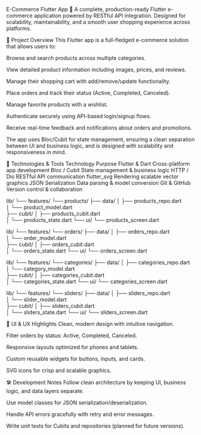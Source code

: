 E-Commerce Flutter App 🚀
A complete, production-ready Flutter e-commerce application powered by RESTful API integration. Designed for scalability, maintainability, and a smooth user shopping experience across platforms.

📌 Project Overview
This Flutter app is a full-fledged e-commerce solution that allows users to:

Browse and search products across multiple categories.

View detailed product information including images, prices, and reviews.

Manage their shopping cart with add/remove/update functionality.

Place orders and track their status (Active, Completed, Canceled).

Manage favorite products with a wishlist.

Authenticate securely using API-based login/signup flows.

Receive real-time feedback and notifications about orders and promotions.

The app uses Bloc/Cubit for state management, ensuring a clean separation between UI and business logic, and is designed with scalability and responsiveness in mind.

🔧 Technologies  &  Tools
Technology         	Purpose
Flutter & Dart	    Cross-platform app development
Bloc / Cubit	      State management & business logic
HTTP / Dio	        RESTful API communication
flutter_svg	        Rendering scalable vector graphics
JSON                Serialization	Data parsing & model conversion
Git & GitHub	       Version control & collaboration

lib/
 └── features/
     └── products/
         ├── data/
         │   ├── products_repo.dart      
         │   └── product_model.dart      
         ├── cubit/
         │   ├── products_cubit.dart      
         │   └── products_state.dart
         └── ui/
             └── products_screen.dart

lib/
 └── features/
     └── orders/
         ├── data/
         │   ├── orders_repo.dart       
         │   └── order_model.dart        
         ├── cubit/
         │   ├── orders_cubit.dart       
         │   └── orders_state.dart
         └── ui/
             └── orders_screen.dart


lib/
 └── features/
     └── categories/
         ├── data/
         │   ├── categories_repo.dart    
         │   └── category_model.dart     
         ├── cubit/
         │   ├── categories_cubit.dart    
         │   └── categories_state.dart
         └── ui/
             └── categories_screen.dart

lib/
 └── features/
     └── sliders/
         ├── data/
         │   ├── sliders_repo.dart        
         │   └── slider_model.dart        
         ├── cubit/
         │   ├── sliders_cubit.dart       
         │   └── sliders_state.dart
         └── ui/
             └── sliders_screen.dart

📐 UI & UX Highlights
Clean, modern design with intuitive navigation.

Filter orders by status: Active, Completed, Canceled.

Responsive layouts optimized for phones and tablets.

Custom reusable widgets for buttons, inputs, and cards.

SVG icons for crisp and scalable graphics.

🛠️ Development Notes
Follow clean architecture by keeping UI, business logic, and data layers separate.

Use model classes for JSON serialization/deserialization.

Handle API errors gracefully with retry and error messages.

Write unit tests for Cubits and repositories (planned for future versions).



